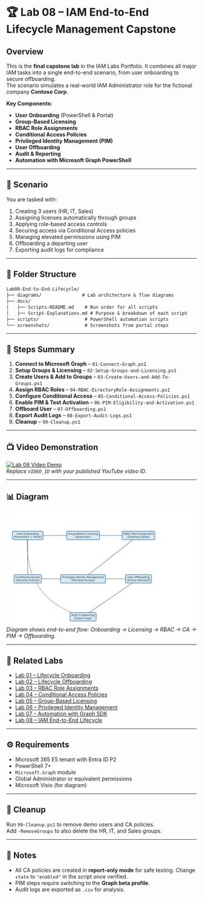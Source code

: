 # 🏆 Lab 08 – IAM End-to-End Lifecycle Management Capstone

## Overview
This is the **final capstone lab** in the IAM Labs Portfolio. It combines all major IAM tasks into a single end-to-end scenario, from user onboarding to secure offboarding.  
The scenario simulates a real-world IAM Administrator role for the fictional company **Contoso Corp**.

**Key Components:**
- **User Onboarding** (PowerShell & Portal)
- **Group-Based Licensing**
- **RBAC Role Assignments**
- **Conditional Access Policies**
- **Privileged Identity Management (PIM)**
- **User Offboarding**
- **Audit & Reporting**
- **Automation with Microsoft Graph PowerShell**

---

## 🎯 Scenario
You are tasked with:
1. Creating 3 users (HR, IT, Sales)
2. Assigning licenses automatically through groups
3. Applying role-based access controls
4. Securing access via Conditional Access policies
5. Managing elevated permissions using PIM
6. Offboarding a departing user
7. Exporting audit logs for compliance

---

## 📂 Folder Structure
```
Lab08-End-to-End-Lifecycle/
├── diagrams/               # Lab architecture & flow diagrams
├── docs/
│   ├── Scripts-README.md    # Run order for all scripts
│   ├── Script-Explanations.md # Purpose & breakdown of each script
├── scripts/                 # PowerShell automation scripts
└── screenshots/             # Screenshots from portal steps
```

---

## 📜 Steps Summary
1. **Connect to Microsoft Graph** – `01-Connect-Graph.ps1`
2. **Setup Groups & Licensing** – `02-Setup-Groups-and-Licensing.ps1`
3. **Create Users & Add to Groups** – `03-Create-Users-and-Add-To-Groups.ps1`
4. **Assign RBAC Roles** – `04-RBAC-DirectoryRole-Assignments.ps1`
5. **Configure Conditional Access** – `05-Conditional-Access-Policies.ps1`
6. **Enable PIM & Test Activation** – `06-PIM-Eligibility-and-Activation.ps1`
7. **Offboard User** – `07-Offboarding.ps1`
8. **Export Audit Logs** – `08-Export-Audit-Logs.ps1`
9. **Cleanup** – `99-Cleanup.ps1`

---

## 📺 Video Demonstration
[![Lab 08 Video Demo](https://img.youtube.com/vi/VIDEO_ID/0.jpg)](https://youtu.be/VIDEO_ID)  
*Replace `VIDEO_ID` with your published YouTube video ID.*

---

## 📊 Diagram
![Lab 08 Diagram](./diagrams/lab08-diagram.png)  
*Diagram shows end-to-end flow: Onboarding → Licensing → RBAC → CA → PIM → Offboarding.*

---

## 🔗 Related Labs
- [Lab 01 – Lifecycle Onboarding](https://github.com/valleyboy1/iam-labs-portfolio/blob/main/Lab01-User-Lifecycle/README1.md)
- [Lab 02 – Lifecycle Offboarding](../Lab02-Lifecycle-Offboarding/README.md)
- [Lab 03 – RBAC Role Assignments](https://github.com/valleyboy1/iam-labs-portfolio/blob/main/Lab03-RBAC-RoleAssignment/README.md)
- [Lab 04 – Conditional Access Policies](../Lab04-Conditional-Access/README.md)
- [Lab 05 – Group-Based Licensing](../Lab05-Group-Based-Licensing/README.md)
- [Lab 06 – Privileged Identity Management](../Lab06-PIM/README.md)
- [Lab 07 – Automation with Graph SDK](https://github.com/valleyboy1/iam-labs-portfolio/blob/main/Lab07-Advanced-Conditional-Access/README.md)
- [Lab 08 – IAM End-to-End Lifecycle](./Lab08-End-to-End-Lifecycle/README.md)

---

## ⚙️ Requirements
- Microsoft 365 E5 tenant with Entra ID P2
- PowerShell 7+
- `Microsoft.Graph` module
- Global Administrator or equivalent permissions
- Microsoft Visio (for diagram)

---

## 🧹 Cleanup
Run `99-Cleanup.ps1` to remove demo users and CA policies.  
Add `-RemoveGroups` to also delete the HR, IT, and Sales groups.

---

## 📄 Notes
- All CA policies are created in **report-only mode** for safe testing. Change `state` to `"enabled"` in the script once verified.
- PIM steps require switching to the **Graph beta profile**.
- Audit logs are exported as `.csv` for analysis.
